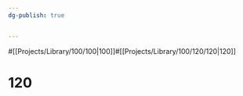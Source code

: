 ```yaml
---
dg-publish: true


---
```

#[[Projects/Library/100/100\|100]]#[[Projects/Library/100/120/120\|120]]

# 120

